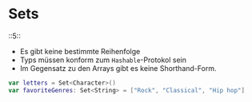 # Sets
::5::

- Es gibt keine bestimmte Reihenfolge
- Typs müssen konform zum `Hashable`-Protokol sein
- Im Gegensatz zu den Arrays gibt es keine Shorthand-Form.

```swift
var letters = Set<Character>()
var favoriteGenres: Set<String> = ["Rock", "Classical", "Hip hop"]
```

